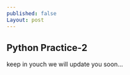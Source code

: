 ```yaml
---
published: false
Layout: post
---
```

## Python Practice-2

keep in youch we will update you soon...